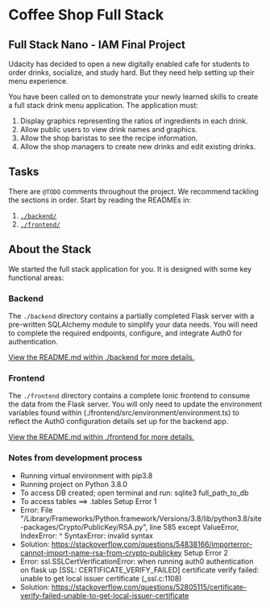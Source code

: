 # Coffee Shop Full Stack

## Full Stack Nano - IAM Final Project

Udacity has decided to open a new digitally enabled cafe for students to order drinks, socialize, and study hard. But they need help setting up their menu experience.

You have been called on to demonstrate your newly learned skills to create a full stack drink menu application. The application must:

1. Display graphics representing the ratios of ingredients in each drink.
2. Allow public users to view drink names and graphics.
3. Allow the shop baristas to see the recipe information.
4. Allow the shop managers to create new drinks and edit existing drinks.

## Tasks

There are `@TODO` comments throughout the project. We recommend tackling the sections in order. Start by reading the READMEs in:

1. [`./backend/`](./backend/README.md)
2. [`./frontend/`](./frontend/README.md)

## About the Stack

We started the full stack application for you. It is designed with some key functional areas:

### Backend

The `./backend` directory contains a partially completed Flask server with a pre-written SQLAlchemy module to simplify your data needs. You will need to complete the required endpoints, configure, and integrate Auth0 for authentication.

[View the README.md within ./backend for more details.](./backend/README.md)

### Frontend

The `./frontend` directory contains a complete Ionic frontend to consume the data from the Flask server. You will only need to update the environment variables found within (./frontend/src/environment/environment.ts) to reflect the Auth0 configuration details set up for the backend app.

[View the README.md within ./frontend for more details.](./frontend/README.md)

### Notes from development process
- Running virtual environment with pip3.8
- Running project on Python 3.8.0 
- To access DB created; open terminal and run: sqlite3 full_path_to_db
- To access tables ==> .tables
Setup Error 1
- Error: File "/Library/Frameworks/Python.framework/Versions/3.8/lib/python3.8/site-packages/Crypto/PublicKey/RSA.py", line 585 except ValueError, IndexError: ^ SyntaxError: invalid syntax
- Solution: https://stackoverflow.com/questions/54838166/importerror-cannot-import-name-rsa-from-crypto-publickey
Setup Error 2
- Error: ssl.SSLCertVerificationError: when running auth0 authentication on flask up [SSL: CERTIFICATE_VERIFY_FAILED] certificate verify failed: unable to get local issuer certificate (_ssl.c:1108)
- Solution: https://stackoverflow.com/questions/52805115/certificate-verify-failed-unable-to-get-local-issuer-certificate

